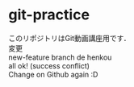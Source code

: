 # git-practice
このリポジトリはGit動画講座用です．  
変更  
new-feature branch de henkou  
all ok!  (success conflict)  
Change on Github again :D  
